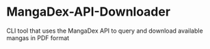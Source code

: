 # MangaDex-API-Downloader

CLI tool that uses the MangaDex API to query and download available mangas in PDF format
